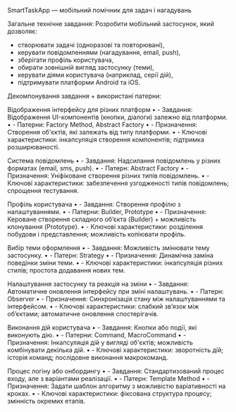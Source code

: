 SmartTaskApp — мобільний помічник для задач і нагадувань

Загальне технічне завдання:
Розробити мобільний застосунок, який дозволяє:
- створювати задачі (одноразові та повторювані),
- керувати повідомленнями (нагадування, email, push),
- зберігати профіль користувача,
- обирати зовнішній вигляд застосунку (теми),
- керувати діями користувача (наприклад, серії дій),
- підтримувати платформи Android та iOS.


Декомпонування завдання + використані патерни:

 Відображення інтерфейсу для різних платформ
•	- Завдання: Відображення UI-компонентів (кнопки, діалоги) залежно від платформи.
•	- Патерни: Factory Method, Abstract Factory
•	- Призначення: Створення об'єктів, які залежать від типу платформи.
•	- Ключові характеристики: інкапсуляція створення компонентів; підтримка розширюваності.

 Система повідомлень
•	- Завдання: Надсилання повідомлень у різних форматах (email, sms, push).
•	- Патерн: Abstract Factory
•	- Призначення: Уніфіковане створення різних типів повідомлень.
•	- Ключові характеристики: забезпечення узгодженості типів повідомлень; спрощення тестування.

 Профіль користувача
•	- Завдання: Створення профілю з налаштуваннями.
•	- Патерни: Builder, Prototype
•	- Призначення: Кероване створення складного об’єкта (Builder) + можливість клонування (Prototype).
•	- Ключові характеристики: розділення побудови і представлення; можливість копіювати профіль.

 Вибір теми оформлення
•	- Завдання: Можливість змінювати тему застосунку.
•	- Патерн: Strategy
•	- Призначення: Динамічна заміна поведінки зміни теми.
•	- Ключові характеристики: інкапсуляція різних стилів; простота додавання нових тем.

 Налаштування застосунку та реакція на зміни
•	- Завдання: Автоматичне оновлення інтерфейсу при зміні налаштувань.
•	- Патерн: Observer
•	- Призначення: Синхронізація стану між налаштуваннями та інтерфейсом.
•	- Ключові характеристики: слабкий зв’язок між об’єктами; автоматичне оновлення спостерігачів.

 Виконання дій користувача
•	- Завдання: Кнопки або події, які виконують дію.
•	- Патерни: Command, MacroCommand
•	- Призначення: Інкапсуляція дій у вигляді об'єктів; можливість комбінувати декілька дій.
•	- Ключові характеристики: зворотність дій; історія команд; послідовне виконання макрокоманд.

 Процес логіну або онбордингу
•	- Завдання: Стандартизований процес входу, але з варіантами реалізації.
•	- Патерн: Template Method
•	- Призначення: Задати шаблон алгоритму з можливістю варіативності на кроках.
•	- Ключові характеристики: фіксована структура процесу; змінність окремих етапів.
